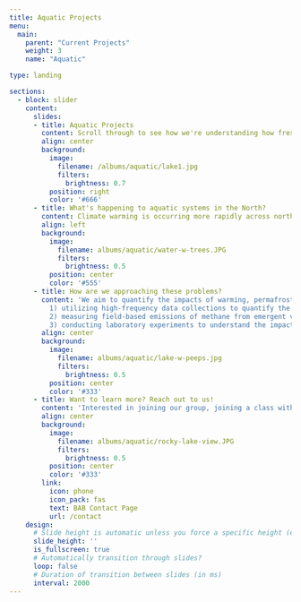 ```yaml
---
title: Aquatic Projects
menu:
  main:
    parent: "Current Projects"
    weight: 3
    name: "Aquatic"

type: landing

sections:
  - block: slider
    content:
      slides:
      - title: Aquatic Projects
        content: Scroll through to see how we're understanding how freshwater systems are changing!
        align: center
        background:
          image:
            filename: /albums/aquatic/lake1.jpg
            filters:
              brightness: 0.7
          position: right
          color: '#666'
      - title: What's happening to aquatic systems in the North?
        content: Climate warming is occurring more rapidly across northern latitudes than anywhere else on the planet, with potentially important consequences for aquatic ecosystem function and humans that rely on these waterways. For example, lakes and waterfronts support food webs and biodiversity, regulate the climate through carbon storage and emissions , control water flow and quality, and maintain the health of the oceans through carbon and nutrient capture and transport.
        align: left
        background:
          image:
            filename: albums/aquatic/water-w-trees.JPG
            filters:
              brightness: 0.5
          position: center
          color: '#555'
      - title: How are we approaching these problems?
        content: 'We aim to quantify the impacts of warming, permafrost thaw, and wildfire on water quality, carbon emission and storage, and nutrient cycling using a variety of tools. <br> Examples of our research approaches include: <br>
          1) utilizing high-frequency data collections to quantify the impacts of warming on oxygen and carbon dynamics in glacial lakes in northern British Columbia and Yukon; <br>
          2) measuring field-based emissions of methane from emergent vegetation in boreal lakes using portable infrared greenhouse gas analyzers; <br>
          3) conducting laboratory experiments to understand the impact of sediment warming on microbial community composition and potential methane production.'
        align: center
        background:
          image:
            filename: albums/aquatic/lake-w-peeps.jpg
            filters:
              brightness: 0.5
          position: center
          color: '#333'
      - title: Want to learn more? Reach out to us!
        content: 'Interested in joining our group, joining a class with Dr. Kuhn, or collaboration in general? Head on over to our contact page to get in touch!'
        align: center
        background:
          image:
            filename: albums/aquatic/rocky-lake-view.JPG
            filters:
              brightness: 0.5
          position: center
          color: '#333'
        link:
          icon: phone
          icon_pack: fas
          text: BAB Contact Page
          url: /contact
    design:
      # Slide height is automatic unless you force a specific height (e.g. '400px')
      slide_height: ''
      is_fullscreen: true
      # Automatically transition through slides?
      loop: false
      # Duration of transition between slides (in ms)
      interval: 2000
---
```

